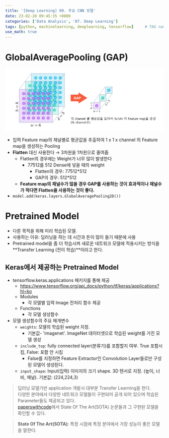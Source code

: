 ```yaml
---
title: '[Deep Learning] 09. 주요 CNN 모델'
date: 23-02-28 09:45:35 +0800
categories: ['Data Analysis', '07. Deep Learning']
tags: [python, machinelearning, deeplearning, tensorflow]     # TAG names should always be lowercase
use_math: true
---
```


# GlobalAveragePooling (GAP)

![Alt text](../../../assets/img/playdata/07_deep_learning/09-01.png)

- 입력 Feature map의 채널별로 평균값을 추출하여 1 x 1 x channel 의 Feature map을 생성하는 Pooling
- **Flatten** 대신 사용한다 &rarr; 3차원을 1차원으로 줄여줌 
    - Flatten의 경우에는 Weight가 너무 많이 발생한다
        - 7*7*512를 512 Dense에 넣을 때의 weight
            - Flatten의 경우: 7*7*512*512
            - GAP의 경우: 512*512
    - **Feature map의 채널수가 많을 경우 GAP를 사용하는 것이 효과적이나 채널수가 적다면 Flatten을 사용하는 것이 좋다.**
- `model.add(keras.layers.GlobalAveragePooling2D())`

# Pretrained Model
- 다른 목적을 위해 미리 학습된 모델.
- 사용하는 이유: 딥러닝을 하는 데 시간과 돈이 많이 들기 때문에 사용
- Pretrained model을 좀 더 학습시켜 새로운 네트워크 모델에 적용시키는 방식을 **Transfer Learning (전이 학습)**이라고 한다.

## Keras에서 제공하는 Pretrained Model 
- tensorflow.keras.applications 패키지를 통해 제공
    - https://www.tensorflow.org/api_docs/python/tf/keras/applications?hl=ko
    - Modules
        - 각 모델별 입력 Image 전처리 함수 제공
    - Functions
        - 각 모델 생성함수
- 모델 생성함수의 주요 매개변수
    - `weights`: 모델의 학습된 weight 지정. 
        - 기본값- 'imagenet'. ImageNet 데이터셋으로 학습된 weight를 가진 모델 생성
    - `include_top`: fully connected layer(분류기)를 포함할지 여부. True 포함시킴, False: 포함 안 시킴
        - False를 지정하면 Feature Extractor인 Convolution Layer들로만 구성된 모델이 생성된다.
    - `input_shape`: Input(입력) 이미지의 크기 shape. 3D 텐서로 지정. (높이, 너비, 채널). 기본값: (224,224,3)

> 딥러닝 모델기반 application 개발시 대부분 Transfer Learning을 한다.  
> 다양한 분야에서 다양한 네트워크 모델들이 구현되어 공개 되어 있으며 학습된 Parameter들도 제공되고 있다.  
> [paperswithcode](https://paperswithcode.com/)에서 State Of The Art(SOTA) 논문들과 그 구현된 모델을 확인할 수 있다. 

> **State Of The Art(SOTA)**: 특정 시점에 특정 분야에서 가장 성능이 좋은 모델을 말한다.
